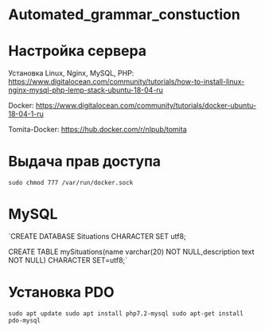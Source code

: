 # Automated_grammar_constuction

# Настройка сервера

Установка Linux, Nginx, MySQL, PHP:  https://www.digitalocean.com/community/tutorials/how-to-install-linux-nginx-mysql-php-lemp-stack-ubuntu-18-04-ru

Docker: https://www.digitalocean.com/community/tutorials/docker-ubuntu-18-04-1-ru

Tomita-Docker: https://hub.docker.com/r/nlpub/tomita

# Выдача прав доступа

`sudo chmod 777 /var/run/docker.sock` 

# MySQL

`CREATE DATABASE Situations CHARACTER SET utf8;

CREATE TABLE mySituations(name varchar(20) NOT NULL,description text NOT NULL) CHARACTER SET=utf8;`

# Установка PDO

`sudo apt update
sudo apt install php7.2-mysql
sudo apt-get install pdo-mysql`
